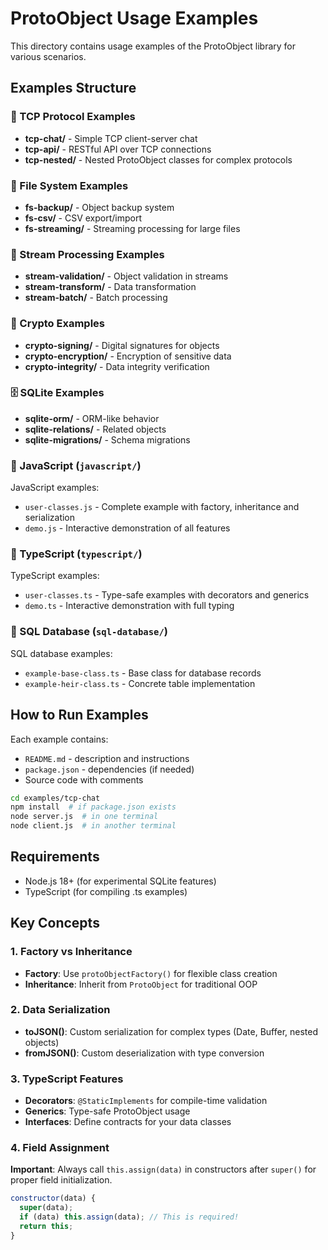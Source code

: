 # ProtoObject Usage Examples

This directory contains usage examples of the ProtoObject library for various scenarios.

## Examples Structure

### 📡 TCP Protocol Examples

- **tcp-chat/** - Simple TCP client-server chat
- **tcp-api/** - RESTful API over TCP connections  
- **tcp-nested/** - Nested ProtoObject classes for complex protocols

### 💾 File System Examples  

- **fs-backup/** - Object backup system
- **fs-csv/** - CSV export/import
- **fs-streaming/** - Streaming processing for large files

### 🔄 Stream Processing Examples

- **stream-validation/** - Object validation in streams
- **stream-transform/** - Data transformation
- **stream-batch/** - Batch processing

### 🔐 Crypto Examples

- **crypto-signing/** - Digital signatures for objects
- **crypto-encryption/** - Encryption of sensitive data
- **crypto-integrity/** - Data integrity verification

### 🗄️ SQLite Examples  

- **sqlite-orm/** - ORM-like behavior
- **sqlite-relations/** - Related objects
- **sqlite-migrations/** - Schema migrations

### 📁 JavaScript (`javascript/`)

JavaScript examples:

- `user-classes.js` - Complete example with factory, inheritance and serialization
- `demo.js` - Interactive demonstration of all features

### 📁 TypeScript (`typescript/`)

TypeScript examples:

- `user-classes.ts` - Type-safe examples with decorators and generics
- `demo.ts` - Interactive demonstration with full typing

### 📁 SQL Database (`sql-database/`)

SQL database examples:

- `example-base-class.ts` - Base class for database records
- `example-heir-class.ts` - Concrete table implementation

## How to Run Examples

Each example contains:

- `README.md` - description and instructions
- `package.json` - dependencies (if needed)
- Source code with comments

```bash
cd examples/tcp-chat
npm install  # if package.json exists
node server.js  # in one terminal
node client.js  # in another terminal
```

## Requirements

- Node.js 18+ (for experimental SQLite features)
- TypeScript (for compiling .ts examples)

## Key Concepts

### 1. Factory vs Inheritance

- **Factory**: Use `protoObjectFactory()` for flexible class creation
- **Inheritance**: Inherit from `ProtoObject` for traditional OOP

### 2. Data Serialization

- **toJSON()**: Custom serialization for complex types (Date, Buffer, nested objects)
- **fromJSON()**: Custom deserialization with type conversion

### 3. TypeScript Features

- **Decorators**: `@StaticImplements` for compile-time validation
- **Generics**: Type-safe ProtoObject usage
- **Interfaces**: Define contracts for your data classes

### 4. Field Assignment

**Important**: Always call `this.assign(data)` in constructors after `super()` for proper field initialization.

```javascript
constructor(data) {
  super(data);
  if (data) this.assign(data); // This is required!
  return this;
}
```
